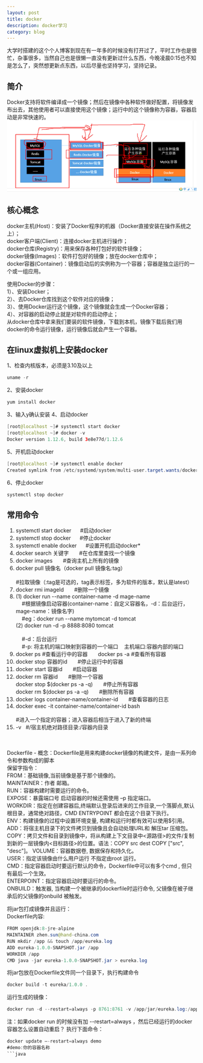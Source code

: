 ```yaml
---
layout: post
title: docker
description: docker学习
category: blog
---
```


大学时搭建的这个个人博客到现在有一年多的时候没有打开过了，平时工作也是很忙，杂事很多，当然自己也是很懒一直没有更新过什么东西，今晚凌晨0:15也不知是怎么了，突然想更新点东西，以后尽量也坚持学习，坚持记录。

简介
-
Docker支持将软件编译成一个镜像；然后在镜像中各种软件做好配置，将镜像发布出去，其他使用者可以直接使用这个镜像；运行中的这个镜像称为容器，容器启动是非常快速的。
![001](/images/docker/001.png)

核心概念
-
docker主机(Host)：安装了Docker程序的机器（Docker直接安装在操作系统之上）；<br>
docker客户端(Client)：连接docker主机进行操作；<br>
docker仓库(Registry)：用来保存各种打包好的软件镜像；<br>
docker镜像(Images)：软件打包好的镜像；放在docker仓库中；<br>
docker容器(Container)：镜像启动后的实例称为一个容器；容器是独立运行的一个或一组应用。<br>

使用Docker的步骤：<br>
1）、安装Docker；<br>
2）、去Docker仓库找到这个软件对应的镜像；<br>
3）、使用Docker运行这个镜像，这个镜像就会生成一个Docker容器；<br>
4）、对容器的启动停止就是对软件的启动停止；<br>
从docker仓库中拿来我们要装的软件镜像，下载到本机，镜像下载后我们用docker的命令运行镜像，运行镜像后就会产生一个容器。<br>

在linux虚拟机上安装docker
-
1、检查内核版本，必须是3.10及以上
```java
uname -r
```
2、安装docker
```java
yum install docker
```
3、输入y确认安装
4、启动docker
```java
[root@localhost ~]# systemctl start docker
[root@localhost ~]# docker -v
Docker version 1.12.6, build 3e8e77d/1.12.6
```
5、开机启动docker
```java
[root@localhost ~]# systemctl enable docker
Created symlink from /etc/systemd/system/multi-user.target.wants/docker.service to /usr/lib/systemd/system/docker.service.
```
6、停止docker
```java
systemctl stop docker
```

常用命令
-
1.  systemctl start docker &nbsp;&nbsp;&nbsp;&nbsp; #启动docker<br>
2.  systemctl stop docker &nbsp;&nbsp;&nbsp;&nbsp; #停止docker<br>
3.  systemctl enable docker &nbsp;&nbsp;&nbsp;&nbsp; #设置开机启动docker*<br>
4.  docker search 关键字 &nbsp;&nbsp;&nbsp;&nbsp;&nbsp; #在仓库里查找一个镜像<br>
5.  docker images &nbsp;&nbsp;&nbsp;&nbsp;&nbsp; #查询主机上所有的镜像<br>
6.  docker pull 镜像名（docker pull 镜像名:tag）<br> 	
    #拉取镜像（:tag是可选的，tag表示标签，多为软件的版本，默认是latest）<br>
7.  docker rmi imageId &nbsp;&nbsp;&nbsp;&nbsp;&nbsp; #删除一个镜像<br>
8.  
    (1) docker run --name container-name -d mage-name<br>
    &nbsp;&nbsp;&nbsp;&nbsp;#根据镜像启动容器(container-name：自定义容器名，-d：后台运行， mage-name：镜像名字)<br> 
    &nbsp;&nbsp;&nbsp;&nbsp;#eg：docker run --name mytomcat -d tomcat<br>
    (2) docker run -d -p 8888:8080 tomcat<br>  
    &nbsp;&nbsp;&nbsp;&nbsp;#-d：后台运行<br>
    &nbsp;&nbsp;&nbsp;&nbsp;#-p: 将主机的端口映射到容器的一个端口 &nbsp;&nbsp; 主机端口:容器内部的端口<br>
9.  docker ps #查看运行中的容器 &nbsp;&nbsp;&nbsp;&nbsp;&nbsp; docker ps -a #查看所有容器<br>
10. docker stop 容器的id &nbsp;&nbsp;&nbsp;&nbsp;&nbsp; #停止运行中的容器<br>
11. docker start 容器id &nbsp;&nbsp;&nbsp;&nbsp;&nbsp; #启动容器<br>
12. docker rm 容器id &nbsp;&nbsp;&nbsp;&nbsp;&nbsp; #删除一个容器<br>
    docker stop $(docker ps -a -q) &nbsp;&nbsp;&nbsp;&nbsp;&nbsp; #停止所有容器<br>
    docker rm $(docker ps -a -q) &nbsp;&nbsp;&nbsp;&nbsp;&nbsp; #删除所有容器<br>
13. docker logs container-name/container-id &nbsp;&nbsp;&nbsp;&nbsp;&nbsp; #查看容器的日志<br>
14. docker exec -it container-name/container-id bash<br>		
    #进入一个指定的容器；进入容器后相当于进入了新的终端<br>
15. -v &nbsp; #/宿主机绝对路径目录:/容器内目录<br>
</br>
</br>
Dockerfile
-
概念：Dockerfile是用来构建docker镜像的构建文件，是由一系列命令和参数构成的脚本<br>
保留字指令：<br>
FROM：基础镜像,当前镜像是基于那个镜像的。<br>
MAINTAINER：作者  邮箱。<br>
RUN：容器构建时需要运行的命令。<br>
EXPOSE：暴露端口号 启动容器的时候还需使用 –p 指定端口。<br>
WORKDIR：指定在创建容器后,终端默认登录后进来的工作目录,一个落脚点,默认根目录，通常绝对路径，CMD ENTRYPOINT 都会在这个目录下执行。<br>
ENV：构建镜像的过程中设置环境变量, 构建和运行时都有效可以使用$引用。<br>
ADD：将宿主机目录下的文件拷贝到镜像且会自动处理URL和 解压tar 压缩包。<br>
COPY：拷贝文件和目录到镜像中，将从构建上下文目录中<源路径>的文件/复制到新的一层镜像内<目标路径>的位置。语法：COPY src dest  COPY ["src", "desc"]。
VOLUME：容器数据卷, 数据保存和持久化。<br>
USER：指定该镜像由什么用户运行  不指定由root 运行。<br>
CMD：指定容器启动时要运行默认的命令，Dockerfile中可以有多个cmd , 但只有最后一个生效。<br>
ENTERPOINT：指定容器启动时要运行的命令。<br>
ONBUILD：触发器, 当构建一个被继承的dockerfile时运行命令, 父镜像在被子继承后的父镜像的onbuild 被触发。<br>

将jar包打成镜像并且运行：<br>
Dockerfile内容:<br>
```java
FROM openjdk:8-jre-alpine
MAINTAINER zhen.sun@hand-china.com
RUN mkdir /app && touch /app/eureka.log
ADD eureka-1.0.0-SNAPSHOT.jar /app
WORKDIR /app
CMD java -jar eureka-1.0.0-SNAPSHOT.jar > eureka.log
```
将jar包放在Dockerfile文件同一个目录下，执行构建命令<br>
```java
docker build -t eureka/1.0.0 .
```
运行生成的镜像：
```java
docker run -d --restart=always -p 8761:8761 -v /app/jar/eureka.log:/app/eureka.log --name eureka001 eureka/1.0.0
```
注：如果docker run 的时候没有加 --restart=always ，然后已经运行的docker容器怎么设置自动重启？ 执行下面命令：<br>
```java
docker update –-restart=always demo 
#demo:你的容器名称
```java
